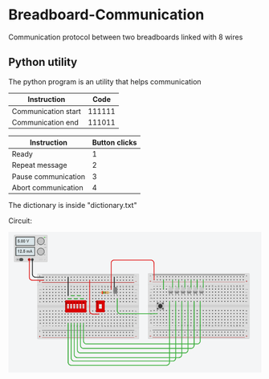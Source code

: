 # Breadboard-Communication

Communication protocol between two breadboards linked with 8 wires

## Python utility
The python program is an utility that helps communication

| Instruction | Code |
| ------------- | ------------- |
| Communication start  | 111111 |
| Communication end  | 111011 |

| Instruction | Button clicks|
| ------------- | ------------- |
| Ready | 1 |
| Repeat message | 2 |
| Pause communication | 3 |
| Abort communication | 4 |

The dictionary is inside "dictionary.txt"

Circuit:




![circuit](https://github.com/Agente3z/Breadboard-Communication/blob/main/img1.png?raw=true)
